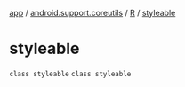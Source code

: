 [app](../../../index.md) / [android.support.coreutils](../../index.md) / [R](../index.md) / [styleable](./index.md)

# styleable

`class styleable`
`class styleable`